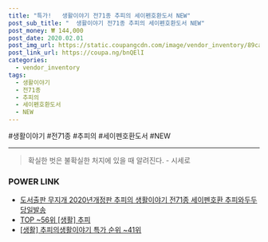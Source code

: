 ```yaml
--- 
title: "특가!   생활이야기 전71종 추피의 세이펜호환도서 NEW" 
post_sub_title: "  생활이야기 전71종 추피의 세이펜호환도서 NEW" 
post_money: ₩ 144,000 
post_date: 2020.02.01 
post_img_url: https://static.coupangcdn.com/image/vendor_inventory/89ca/0ef15954825e9529f5f63d3dd9bcfa6bbfc6b92e18c9680bfb496de31d3b.jpg 
post_link_url: https://coupa.ng/bnQElI 
categories: 
  - vendor_inventory 
tags: 
  - 생활이야기 
  - 전71종 
  - 추피의 
  - 세이펜호환도서 
  - NEW 
--- 
```

  #생활이야기 #전71종 #추피의 #세이펜호환도서 #NEW 
<hr> 

> 확실한 벗은 불확실한 처지에 있을 때 알려진다. - 시세로 


### POWER LINK

* <a href="https://blog.naver.com/fasyy4321/221792618658" target="_blank">도서출판 무지개 2020년개정판 추피의 생활이야기 전71종 세이펜호환 추피와두두 당일발송</a>
* <a href="https://blog.naver.com/an0733/221792468663" target="_blank"> TOP ~56위 [생활] 추피</a>
* <a href="https://blog.naver.com/sakai111/221792484305" target="_blank"> [생활] 추피의생활이야기 특가 순위 ~41위</a>
